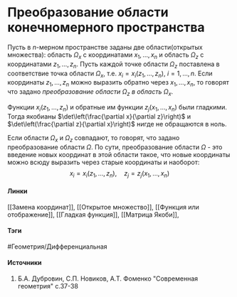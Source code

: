 # Преобразование области конечномерного пространства
Пусть в $n$-мерном пространстве заданы две области(открытых множества): область $\Omega_{x}$ с координатами $x_{1},\dots,x_{n}$ и область $\Omega_{z}$ с координатами $z_{1},\dots,z_{n}$. Пусть каждой точке области $\Omega_{z}$ поставлена в соответствие точка области $\Omega_{x}$, т.е. $x_{i}=x_{i}(z_{1},\dots,z_{n})$, $i=1,\dots,n$. Если координаты $z_{1},\dots,z_{n}$ можно выразить обратно через $x_{1},\dots,x_{n}$, то говорят что задано *преобразование области $\Omega_{z}$ в область $\Omega_{x}$*. 

Функции $x_{i}(z_{1},\dots,z_{n})$ и обратные им функции $z_{j}(x_{1},\dots,x_{n})$ были гладкими. Тогда якобианы $\det\left(\frac{\partial x}{\partial z}\right)$ и $\det\left(\frac{\partial z}{\partial x}\right)$ нигде не обращаются в ноль.

Если области $\Omega_{x}$ и $\Omega_{z}$ совпадают, то говорят, что задано преобразование области $\Omega$. По сути, преобразование области $\Omega$ - это введение новых координат в этой области такое, что новые координаты можно всюду выразить через старые координаты и наоборот:
$$
x_{i}=x_{i}(z_{1},\dots,z_{n}),\quad z_{j}=z_{j}(x_{1},\dots,x_{n})
$$
#### Линки
[[Замена координат]],
[[Открытое множество]],
[[Функция или отображение]],
[[Гладкая функция]],
[[Матрица Якоби]],
#### Тэги
 #Геометрия/Дифференциальная 
#### Источники
1. Б.А. Дубровин, С.П. Новиков, А.Т. Фоменко "Современная геометрия" с.37-38